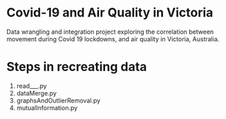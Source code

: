 # Covid-19 and Air Quality in Victoria
Data wrangling and integration project exploring the correlation between movement during Covid 19 lockdowns, and air quality in Victoria, Australia.

# Steps in recreating data
1. read___.py
2. dataMerge.py
3. graphsAndOutlierRemoval.py
4. mutualInformation.py
